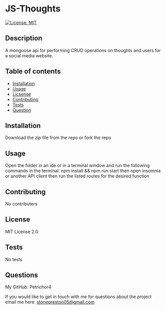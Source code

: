 
  # JS-Thoughts
  [![License: MIT](https://img.shields.io/badge/License-MIT-yellow.svg)](https://opensource.org/licenses/MIT)
  ## Description

  A mongoose api for performing CRUD operations on thoughts and users for a social media website.
  ## Table of contents

  * [Installation](#installation)
  * [Usage](#usage)
  * [Licsense](#license)
  * [Contributing](#contributing)
  * [Tests](#tests)
  * [Question](#questions)
  ## Installation

  Download the zip file from the repo or fork the repo 
  ## Usage

  Open the folder in an ide or in a terminal window and run the following commands in the terminal: npm install && npm run start then open insomnia or another API client then run the listed routes for the desired function
  ## Contributing

  No contributers
  
  ## License

  MIT License 2.0

  

  ## Tests

  No tests
  ## Questions

  My GitHub:
  Petrichor4

  If you would like to get in touch with me for questions about the project email me here:
  stonepreston05@gmail.com
